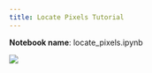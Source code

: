 ```yaml
---
title: Locate Pixels Tutorial
---
```


**Notebook name**: locate_pixels.ipynb

<img src='/images/comingsoon.png' />